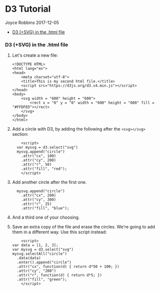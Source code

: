 D3 Tutorial
================
Joyce Robbins
2017-12-05

-   [D3 (+SVG) in the .html file](#d3-svg-in-the-.html-file)

### D3 (+SVG) in the .html file

1.  Let's create a new file:

        <!DOCTYPE HTML>
        <html lang="en">
        <head>
            <meta charset="utf-8">
            <title>This is my second html file.</title>
            <script src="https://d3js.org/d3.v4.min.js"></script>
        </head>
        <body>
            <svg width = "600" height = "600">
                <rect x = "0" y = "0" width = "600" height = "600" fill = "#FFDFED"></rect>
            </svg>
        </body>
        </html>

2.  Add a circle with D3, by adding the following after the `<svg></svg>` section:

            <script>
          var mysvg = d3.select("svg")
          mysvg.append("circle")
            .attr("cx", 100)
            .attr("cy", 200)
            .attr("r", 50)
            .attr("fill", "red");
            </script>

3.  Add another circle after the first one.

          mysvg.append("circle")
            .attr("cx", 200)
            .attr("cy", 300)
            .attr("r", 25)
            .attr("fill", "blue");

4.  And a third one of your choosing.
5.  Save an extra copy of the file and erase the circles. We're going to add them in a different way. Use this script instead:

            <script>
        var data = [1, 2, 3];
        var mysvg = d3.select("svg")
        mysvg.selectAll("circle")
          .data(data)
          .enter().append("circle")
          .attr("cx", function(d) { return d*50 + 100; })
          .attr("cy", "200")
          .attr("r", function(d) { return d*5; })
          .attr("fill", "green");
            </script>
